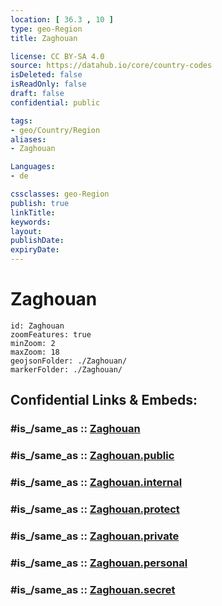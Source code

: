 ```yaml
---
location: [ 36.3 , 10 ] 
type: geo-Region
title: Zaghouan

license: CC BY-SA 4.0
source: https://datahub.io/core/country-codes
isDeleted: false
isReadOnly: false
draft: false
confidential: public

tags:
- geo/Country/Region
aliases:
- Zaghouan

Languages:
- de

cssclasses: geo-Region
publish: true
linkTitle: 
keywords: 
layout: 
publishDate: 
expiryDate: 
---
```


# Zaghouan

```leaflet
id: Zaghouan
zoomFeatures: true 
minZoom: 2 
maxZoom: 18
geojsonFolder: ./Zaghouan/
markerFolder: ./Zaghouan/
```


## Confidential Links & Embeds: 

### #is_/same_as :: [Zaghouan](/_Standards/Earth/Continent/Africa/Africa~North/Tunisia/governorates~Tunisia/Zaghouan.md) 

### #is_/same_as :: [Zaghouan.public](/_public/Earth/Continent/Africa/Africa~North/Tunisia/governorates~Tunisia/Zaghouan.public.md) 

### #is_/same_as :: [Zaghouan.internal](/_internal/Earth/Continent/Africa/Africa~North/Tunisia/governorates~Tunisia/Zaghouan.internal.md) 

### #is_/same_as :: [Zaghouan.protect](/_protect/Earth/Continent/Africa/Africa~North/Tunisia/governorates~Tunisia/Zaghouan.protect.md) 

### #is_/same_as :: [Zaghouan.private](/_private/Earth/Continent/Africa/Africa~North/Tunisia/governorates~Tunisia/Zaghouan.private.md) 

### #is_/same_as :: [Zaghouan.personal](/_personal/Earth/Continent/Africa/Africa~North/Tunisia/governorates~Tunisia/Zaghouan.personal.md) 

### #is_/same_as :: [Zaghouan.secret](/_secret/Earth/Continent/Africa/Africa~North/Tunisia/governorates~Tunisia/Zaghouan.secret.md)

